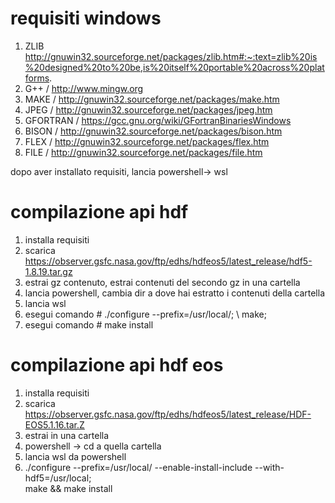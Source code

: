 # requisiti windows

1. ZLIB http://gnuwin32.sourceforge.net/packages/zlib.htm#:~:text=zlib%20is%20designed%20to%20be,is%20itself%20portable%20across%20platforms.  
1. G++ / http://www.mingw.org   
1. MAKE / http://gnuwin32.sourceforge.net/packages/make.htm   
1. JPEG / http://gnuwin32.sourceforge.net/packages/jpeg.htm  
1. GFORTRAN / https://gcc.gnu.org/wiki/GFortranBinariesWindows  
1. BISON / http://gnuwin32.sourceforge.net/packages/bison.htm  
1. FLEX / http://gnuwin32.sourceforge.net/packages/flex.htm    
1. FILE / http://gnuwin32.sourceforge.net/packages/file.htm 



dopo aver installato requisiti, lancia powershell-> wsl

# compilazione api hdf
1. installa requisiti
2. scarica https://observer.gsfc.nasa.gov/ftp/edhs/hdfeos5/latest_release/hdf5-1.8.19.tar.gz
3. estrai gz contenuto, estrai contenuti del secondo gz in una cartella
4. lancia powershell, cambia dir a dove hai estratto i contenuti della cartella
5. lancia wsl
6. esegui comando # ./configure --prefix=/usr/local/; \ make;
7. esegui comando # make install

# compilazione api hdf eos
1. installa requisiti
2. scarica  https://observer.gsfc.nasa.gov/ftp/edhs/hdfeos5/latest_release/HDF-EOS5.1.16.tar.Z
3. estrai in una cartella
4. powershell -> cd a quella cartella
5. lancia wsl da powershell
6. ./configure --prefix=/usr/local/ --enable-install-include --with-hdf5=/usr/local; \
    make && make install